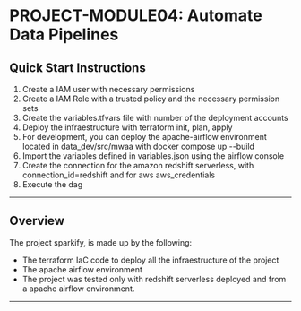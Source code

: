 # PROJECT-MODULE04: Automate Data Pipelines
## Quick Start Instructions

1. Create a IAM user with necessary permissions
2. Create a IAM Role with a trusted policy and the necessary permission sets 
3. Create the variables.tfvars file with number of the deployment accounts
4. Deploy the infraestructure with terraform init, plan, apply
5. For development, you can deploy the apache-airflow environment located in data_dev/src/mwaa with docker compose up --build
6. Import the variables defined in variables.json using the airflow console
7. Create the connection for the amazon redshift serverless, with connection_id=redshift and for aws aws_credentials
8. Execute the dag


---
## Overview

The project sparkify, is made up by the following:

* The terraform IaC code to deploy all the infraestructure of the project
* The apache airflow environment
* The project was tested only with redshift serverless deployed and from a apache airflow environment.

---